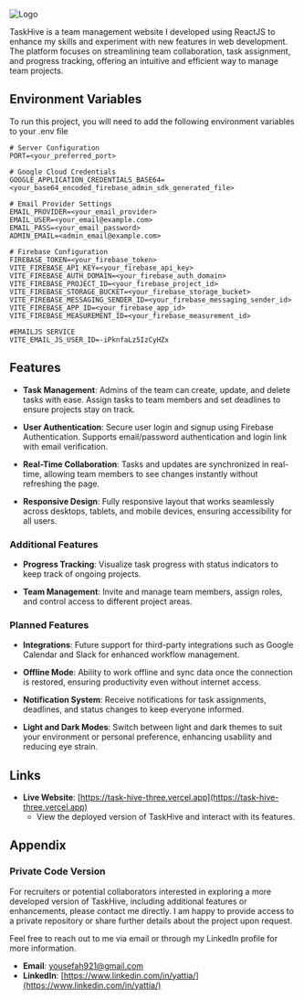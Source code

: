 ![Logo](https://github.com/user-attachments/assets/013d5707-0f1f-48db-8686-a9cae97b49d1)

TaskHive is a team management website I developed using ReactJS to enhance my skills and experiment with new features in web development. The platform focuses on streamlining team collaboration, task assignment, and progress tracking, offering an intuitive and efficient way to manage team projects.

## Environment Variables

To run this project, you will need to add the following environment variables to your .env file

```plaintext
# Server Configuration
PORT=<your_preferred_port>

# Google Cloud Credentials
GOOGLE_APPLICATION_CREDENTIALS_BASE64=<your_base64_encoded_firebase_admin_sdk_generated_file>

# Email Provider Settings
EMAIL_PROVIDER=<your_email_provider>
EMAIL_USER=<your_email@example.com>
EMAIL_PASS=<your_email_password>
ADMIN_EMAIL=<admin_email@example.com>

# Firebase Configuration
FIREBASE_TOKEN=<your_firebase_token>
VITE_FIREBASE_API_KEY=<your_firebase_api_key>
VITE_FIREBASE_AUTH_DOMAIN=<your_firebase_auth_domain>
VITE_FIREBASE_PROJECT_ID=<your_firebase_project_id>
VITE_FIREBASE_STORAGE_BUCKET=<your_firebase_storage_bucket>
VITE_FIREBASE_MESSAGING_SENDER_ID=<your_firebase_messaging_sender_id>
VITE_FIREBASE_APP_ID=<your_firebase_app_id>
VITE_FIREBASE_MEASUREMENT_ID=<your_firebase_measurement_id>

#EMAILJS SERVICE
VITE_EMAIL_JS_USER_ID=-iPknfaLz5IzCyHZx
```
## Features

- **Task Management**: Admins of the team can create, update, and delete tasks with ease. Assign tasks to team members and set deadlines to ensure projects stay on track.

- **User Authentication**: Secure user login and signup using Firebase Authentication. Supports email/password authentication and login link with email verification.

- **Real-Time Collaboration**: Tasks and updates are synchronized in real-time, allowing team members to see changes instantly without refreshing the page.


- **Responsive Design**: Fully responsive layout that works seamlessly across desktops, tablets, and mobile devices, ensuring accessibility for all users.

### Additional Features

- **Progress Tracking**: Visualize task progress with status indicators to keep track of ongoing projects.

- **Team Management**: Invite and manage team members, assign roles, and control access to different project areas.

### Planned Features

- **Integrations**: Future support for third-party integrations such as Google Calendar and Slack for enhanced workflow management.

- **Offline Mode**: Ability to work offline and sync data once the connection is restored, ensuring productivity even without internet access.

- **Notification System**: Receive notifications for task assignments, deadlines, and status changes to keep everyone informed.

- **Light and Dark Modes**: Switch between light and dark themes to suit your environment or personal preference, enhancing usability and reducing eye strain.



## Links

- **Live Website**: [https://task-hive-three.vercel.app](https://task-hive-three.vercel.app)
  - View the deployed version of TaskHive and interact with its features.


## Appendix

### Private Code Version

For recruiters or potential collaborators interested in exploring a more developed version of TaskHive, including additional features or enhancements, please contact me directly. I am happy to provide access to a private repository or share further details about the project upon request.

Feel free to reach out to me via email or through my LinkedIn profile for more information.

- **Email**: [yousefah921@gmail.com](mailto:yousefah921@gmail.com)
- **LinkedIn**: [https://www.linkedin.com/in/yattia/](https://www.linkedin.com/in/yattia/)

